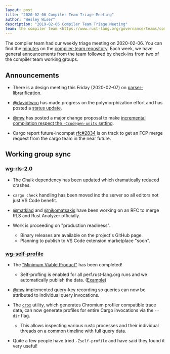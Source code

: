 ```yaml
---
layout: post
title: "2020-02-06 Compiler Team Triage Meeting"
author: "Wesley Wiser"
description: "2019-02-06 Compiler Team Triage Meeting"
team: the compiler team <https://www.rust-lang.org/governance/teams/compiler>
---
```


The compiler team had our weekly triage meeting on 2020-02-06.
You can find the [minutes] on the [compiler-team repository].
Each week, we have general announcements from the team followed by check-ins from two of the compiler team working groups.

## Announcements

- There is a design meeting this Friday (2020-02-07) on [parser-librarification].

- [@davidtwco] has made progress on the polymorphization effort and has posted a [status update][polymorph_update].

- [@mw] has posted a major change proposal to make [incremental compilation respect the `-Ccodegen-units` setting][mw_change].

- Cargo report future-incompat [rfc#2834] is on track to get an FCP merge request from the cargo team in the near future.

## Working group sync

### [wg-rls-2.0]

- The Chalk dependency has been updated which dramatically reduced crashes.

- `cargo check` handling has been moved ino the server so all editors not just VS Code benefit.

- [@matklad] and [@nikomatsakis] have been working on an RFC to merge RLS and Rust Analyzer officially.

- Work is proceeding on "production readiness".
  - Binary releases are available on the project's GitHub page.
  - Planning to publish to VS Code extension marketplace "soon".

### [wg-self-profile]

- The ["Minimum Viable Product"][sp_mvp] has been completed!
  - Self-profling is enabled for all perf.rust-lang.org runs and we automatically publish the data. ([Example][sp_example])

- [@mw] implemented query-key recording so queries can now be attributed to individual query invocations.

- The [`crox`] utility, which generates Chromium profiler compatible trace data, can now generate profiles for entire Cargo invocations via the `--dir` flag.
  - This allows inspecting various rustc processes and their individual threads on a common timeline with full query data.

- Quite a few people have tried `-Zself-profile` and have said they found it very useful!

[#67667]: https://github.com/rust-lang/rust/pull/67667
[#68530]: https://github.com/rust-lang/rust/pull/68530
[#68611]: https://github.com/rust-lang/rust/pull/68611
[@davidtwco]: https://github.com/davidtwco
[@matklad]: https://github.com/matklad
[@mw]: https://github.com/michaelwoerister
[@nikomatsakis]: https://github.com/nikomatsakis
[compiler-team repository]: https://github.com/rust-lang/compiler-team
[`crox`]: https://github.com/rust-lang/measureme/tree/master/crox
[minutes]: https://rust-lang.github.io/compiler-team/minutes/triage-meeting/2020-02-06/
[mw_change]: https://github.com/rust-lang/compiler-team/issues/245
[parser-librarification]: https://github.com/rust-lang/compiler-team/issues/237
[polymorph_update]: https://rust-lang.zulipchat.com/#narrow/stream/216091-t-compiler.2Fwg-polymorphization/topic/progress.20updates/near/187461928
[rfc#2834]: https://github.com/rust-lang/rfcs/issues/2834
[sp_example]: https://perf.rust-lang.org/detailed-query.html?commit=3761dcd3467441f78939ccb3b341b03b6a7558d7&base_commit=ac2f3fa41ac5ae8425b959f955bb7433b7c57aea&benchmark=await-call-tree-debug&run_name=clean
[sp_mvp]: https://github.com/rust-lang/rust/issues/58967
[wg-rls-2.0]: https://rust-lang.github.io/compiler-team/working-groups/rls-2.0/
[wg-self-profile]: https://rust-lang.github.io/compiler-team/working-groups/self-profile/
